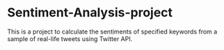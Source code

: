 # Sentiment-Analysis-project
This is a project to calculate the sentiments of specified keywords from a sample of real-life tweets using Twitter API.
